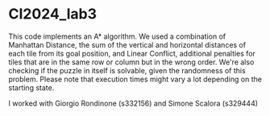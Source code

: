 # CI2024_lab3
This code implements an A* algorithm. We used a combination of Manhattan Distance, the sum of the vertical and horizontal distances of each tile from its goal position, and Linear Conflict, additional penalties for tiles that are in the same row or column but in the wrong order. We're also checking if the puzzle in itself is solvable, given the randomness of this problem. Please note that execution times might vary a lot depending on the starting state.

I worked with Giorgio Rondinone (s332156) and Simone Scalora (s329444)
